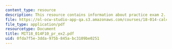 ```yaml
---
content_type: resource
description: This resource contains information about practice exam 2.
file: https://ol-ocw-studio-app-qa.s3.amazonaws.com/courses/18-014-calculus-with-theory-fall-2010/0fda7f5e3dda975b845abc3109be0251_MIT18_014F10_pr_ex2.pdf
file_type: application/pdf
resourcetype: Document
title: MIT18_014F10_pr_ex2.pdf
uid: 0fda7f5e-3dda-975b-845a-bc3109be0251
---
```

